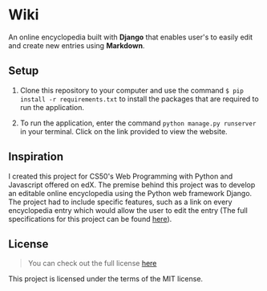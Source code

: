 # Wiki

An online encyclopedia built with **Django** that enables user's to easily edit and create new entries using **Markdown**. 

## Setup
1. Clone this repository to your computer and use the command `$ pip install -r requirements.txt` to install the packages that are required to run the application.

2. To run the application, enter the command `python manage.py runserver` in your terminal. Click on the link provided to view the website.

## Inspiration
I created this project for CS50's Web Programming with Python and Javascript offered on edX. The premise behind this project was to develop an editable online encyclopedia using the Python web framework Django. The project had to include specific features, such as a link on every encyclopedia entry which would allow the user to edit the entry (The full specifications for this project can be found [here](https://cs50.harvard.edu/web/2020/projects/1/wiki/)).

## License
> You can check out the full license [here](https://github.com/TylerWon/restaurant-ratings/blob/master/LICENSE)

This project is licensed under the terms of the MIT license. 